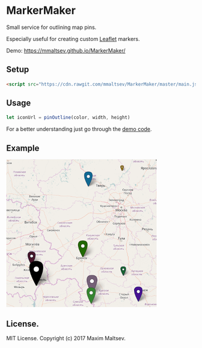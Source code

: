 # MarkerMaker
Small service for outlining map pins.

Especially useful for creating custom [Leaflet](http://leafletjs.com/) markers.

Demo: https://mmaltsev.github.io/MarkerMaker/

## Setup
```html
<script src="https://cdn.rawgit.com/mmaltsev/MarkerMaker/master/main.js"></script>
```

## Usage
```javascript
let iconUrl = pinOutline(color, width, height)
```
For a better understanding just go through the [demo code](index.html).

## Example
<img src="example.png" width="400" />

## License.
MIT License. Copyright (c) 2017 Maxim Maltsev.
